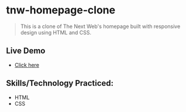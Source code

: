 # tnw-homepage-clone
> This is a clone of The Next Web's homepage built with responsive design using HTML and CSS.
## Live Demo
- [Click here](https://yamakenth.github.io/tnw-homepage-clone/)
## Skills/Technology Practiced:
- HTML
- CSS